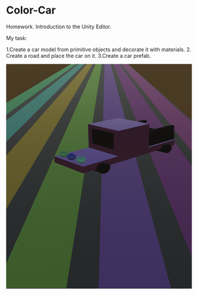 # Color-Car
Homework. Introduction to the Unity Editor.

My task:

1.Create a car model from primitive objects and decorate it with materials.
2. Create a road and place the car on it.
3.Create a car prefab.

![Image alt](https://github.com/DenisPavlov0/Color-Car/raw/main/Style.png)



